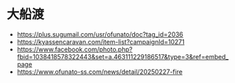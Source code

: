 # 大船渡

- https://plus.sugumail.com/usr/ofunato/doc?tag_id=2036
- https://kyassencaravan.com/item-list?campaignId=10271
- https://www.facebook.com/photo.php?fbid=1038418578322443&set=a.463111229186517&type=3&ref=embed_page
- https://www.ofunato-ss.com/news/detail/20250227-fire
